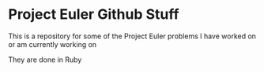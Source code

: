 # Project Euler Github Stuff

This is a repository for some of the Project Euler problems I have worked on or am currently working on

They are done in Ruby

